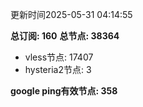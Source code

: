 更新时间2025-05-31 04:14:55

**总订阅: 160**
**总节点: 38364**
- vless节点: 17407
- hysteria2节点: 3

**google ping有效节点: 358**
